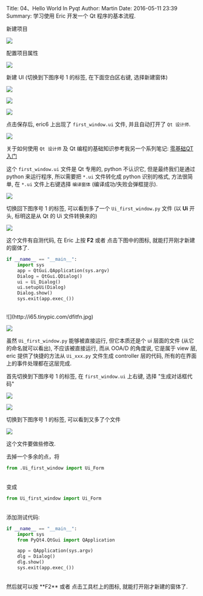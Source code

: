 Title: 04、Hello World In Pyqt
Author: Martin
Date: 2016-05-11 23:39
Summary: 学习使用 Eric 开发一个 Qt 程序的基本流程.

新建项目

![](http://i64.tinypic.com/2zpt5b4.jpg)

配置项目属性

![](http://i64.tinypic.com/2nkqpkz.jpg)

新建 UI (切换到下图序号 1 的标签, 在下面空白区右键, 选择新建窗体)

![](http://i68.tinypic.com/3voxt.jpg)

![](http://i67.tinypic.com/91m1jo.jpg)

![](http://i64.tinypic.com/240x5b7.jpg)

点击保存后, eric6 上出现了 `first_window.ui` 文件, 并且自动打开了 `Qt 设计师`.

![](http://i66.tinypic.com/1phydz.jpg)

关于如何使用 `Qt 设计师` 及 Qt 编程的基础知识参考我另一个系列笔记: [零基础QT入门](http://www.smallcpp.cn/category/ling-ji-chu-qtru-men2.html)

这个 `first_window.ui` 文件是 Qt 专用的, python 不认识它, 但是最终我们是通过 python 来运行程序, 所以需要把 `*.ui` 文件转化成 python 识别的格式, 方法很简单, 在 `*.ui` 文件上右键选择 `编译窗体` (编译成功/失败会弹框提示).

![](http://i66.tinypic.com/sm3bte.jpg)

切换回下图序号 1 的标签, 可以看到多了一个 `Ui_first_window.py` 文件 (以 **Ui** 开头, 标明这是从 Qt 的 Ui 文件转换来的)

![](http://i68.tinypic.com/11qr6op.jpg)

这个文件有自测代码, 在 Eric 上按 **F2** 或者 点击下图中的图标, 就能打开刚才新建的窗体了.

```python
if __name__ == "__main__":
    import sys
    app = QtGui.QApplication(sys.argv)
    Dialog = QtGui.QDialog()
    ui = Ui_Dialog()
    ui.setupUi(Dialog)
    Dialog.show()
    sys.exit(app.exec_())
```
<br>
![](http://i65.tinypic.com/dfitfn.jpg)

![](http://i65.tinypic.com/292v8dy.jpg)

虽然 `Ui_first_window.py` 能够被直接运行, 但它本质还是个 ui 层面的文件 (从它的命名就可以看出), 不应该被直接运行, 而从 OOA/D 的角度说, 它是属于 view 层,  eric 提供了快捷的方法从 `Ui_xxx.py` 文件生成 controller 层的代码, 所有的在界面上的事件处理都在这层完成.

首先切换到下图序号 1 的标签, 在 `first_window.ui` 上右键, 选择 "生成对话框代码"

![](http://i65.tinypic.com/2qs5wmo.jpg)

![](http://i66.tinypic.com/aui5wp.jpg)

切换到下图序号 1 的标签, 可以看到又多了个文件

![](http://i67.tinypic.com/1411mcn.jpg)

这个文件要做些修改.

去掉一个多余的点，将

```python
from .Ui_first_window import Ui_Form
```
<br>
变成

```python
from Ui_first_window import Ui_Form
```
<br>
添加测试代码:

```python
if __name__ == "__main__":
    import sys
    from PyQt4.QtGui import QApplication

    app = QApplication(sys.argv)
    dlg = Dialog()
    dlg.show()
    sys.exit(app.exec_())
```
<br>
然后就可以按 **F2** 或者 点击工具栏上的图标, 就能打开刚才新建的窗体了.
